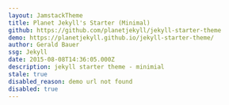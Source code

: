 ```yaml
---
layout: JamstackTheme
title: Planet Jekyll's Starter (Minimal)
github: https://github.com/planetjekyll/jekyll-starter-theme
demo: https://planetjekyll.github.io/jekyll-starter-theme/
author: Gerald Bauer
ssg: Jekyll
date: 2015-08-08T14:36:05.000Z
description: jekyll starter theme - minimial
stale: true
disabled_reason: demo url not found
disabled: true
---
```

